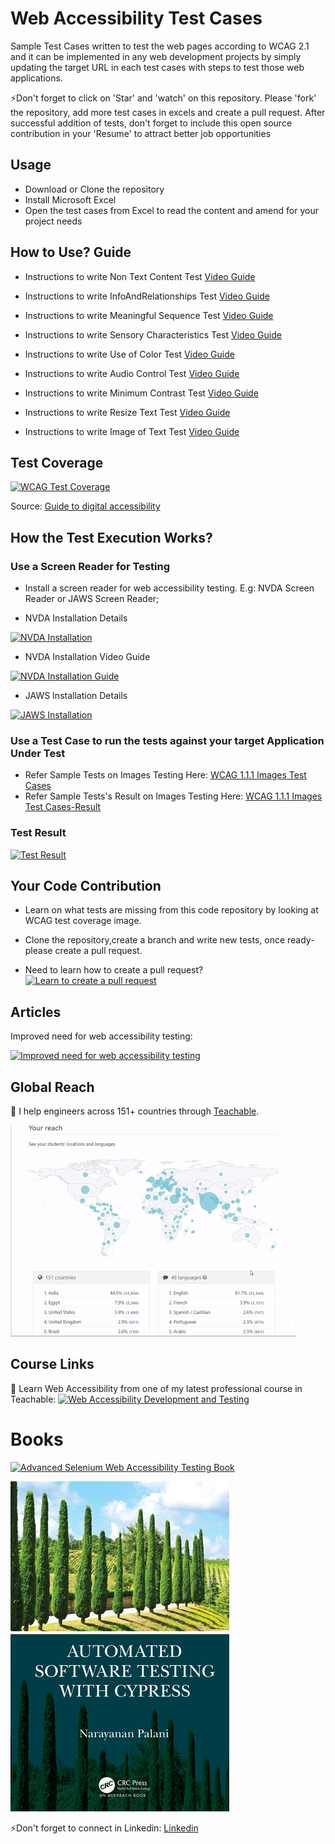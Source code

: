 # Web Accessibility Test Cases
Sample Test Cases written to test the web pages according to WCAG 2.1 and it can be implemented in any web development projects by simply updating the target URL in each test cases with steps to test those web applications.

⚡Don't forget to click on 'Star' and 'watch' on this repository. Please 'fork' the repository, add more test cases in excels and create a pull request. After successful addition of tests, don't forget to include this open source contribution in your 'Resume' to attract better job opportunities

## Usage
- Download or Clone the repository
- Install Microsoft Excel
- Open the test cases from Excel to read the content and amend for your project needs

## How to Use? Guide
- Instructions to write Non Text Content Test
[Video Guide](https://github.com/narayananpalani/webAccessibilityTestCases/blob/master/VideoWalkthrough/1.01%20Non%20Text%20Content%20Test%20v1.flv)

- Instructions to write InfoAndRelationships Test
[Video Guide](https://github.com/narayananpalani/webAccessibilityTestCases/blob/master/VideoWalkthrough/2.01%20InfoAndRelationships%20v1.flv)

- Instructions to write Meaningful Sequence Test
[Video Guide](https://github.com/narayananpalani/webAccessibilityTestCases/blob/master/VideoWalkthrough/3.01%20Meaningful%20Sequence%20v1.flv)

- Instructions to write Sensory Characteristics Test
[Video Guide](https://github.com/narayananpalani/webAccessibilityTestCases/blob/master/VideoWalkthrough/4.01%20Sensory%20Characteristics%20v1.flv)

- Instructions to write Use of Color Test
[Video Guide](https://github.com/narayananpalani/webAccessibilityTestCases/blob/master/VideoWalkthrough/5.01%20Use%20of%20Color%20v1.flv)

- Instructions to write Audio Control Test
[Video Guide](https://github.com/narayananpalani/webAccessibilityTestCases/blob/master/VideoWalkthrough/6.01%20Audio%20Control%20v1.flv)

- Instructions to write Minimum Contrast Test
[Video Guide](https://github.com/narayananpalani/webAccessibilityTestCases/blob/master/VideoWalkthrough/7.01%20Minimum%20Contrast%20v1.flv)

- Instructions to write Resize Text Test
[Video Guide](https://github.com/narayananpalani/webAccessibilityTestCases/blob/master/VideoWalkthrough/8.01%20Resize%20Text%20v1.flv)

- Instructions to write Image of Text Test
[Video Guide](https://github.com/narayananpalani/webAccessibilityTestCases/blob/master/VideoWalkthrough/9.01%20Images%20of%20Text%20v1.flv)

## Test Coverage
[![WCAG Test Coverage](https://github.com/narayananpalani/webAccessibilityTestCases/blob/master/A-AA-AAA%20Reference.jpg?raw=true)](https://engineers-hub.teachable.com/)


Source: [Guide to digital accessibility](https://www.civicplus.com/blog/ce/guide-to-digital-accessibility-for-local-government)

## How the Test Execution Works?

### Use a Screen Reader for Testing
- Install a screen reader for web accessibility testing. E.g: NVDA Screen Reader or JAWS Screen Reader; 

- NVDA Installation Details

[![NVDA Installation](https://www.nvaccess.org/wp-content/uploads/2017/08/nvda_200x200.png?raw=true)](https://www.nvaccess.org/download/)

- NVDA Installation Video Guide

[![NVDA Installation Guide](https://i.ytimg.com/vi/0LqRK9eWP04/maxresdefault.jpg?raw=true)](https://www.youtube.com/watch?v=8D6lxsGQksU)

- JAWS Installation Details

[![JAWS Installation](https://www.freedomscientific.com/wp-content/uploads/2018/12/jaws-product-image.jpg?raw=true)](https://support.freedomscientific.com/Downloads/JAWS)

### Use a Test Case to run the tests against your target Application Under Test
- Refer Sample Tests on Images Testing Here: [WCAG 1.1.1 Images Test Cases](https://github.com/narayananpalani/webAccessibilityTestCases/blob/master/Perceivable/01%20Test%20Case%201.1.1%20Image/01%20WCAG_1.1.1_Image_Narayanan_Palani_TestCase_v1.xlsx)
- Refer Sample Tests's Result on Images Testing Here: [WCAG 1.1.1 Images Test Cases-Result](https://github.com/narayananpalani/webAccessibilityTestCases/blob/master/Perceivable/01%20Test%20Case%201.1.1%20Image/01%20WCAG_1.1.1_Image_Narayanan_Palani%20TestResults_v1.xlsx)

### Test Result
[![Test Result](https://github.com/narayananpalani/webAccessibilityTestCases/blob/master/Perceivable/01%20Test%20Case%201.1.1%20Image/Test%20Result-Fail.png?raw=true)](https://engineers-hub.teachable.com/)

## Your Code Contribution

- Learn on what tests are missing from this code repository by looking at WCAG test coverage image.

- Clone the repository,create a branch and write new tests, once ready-please create a pull request. 
- Need to learn how to create a pull request?
[![Learn to create a pull request](https://i.ytimg.com/vi/rgbCcBNZcdQ/maxresdefault.jpg?raw=true)](https://www.youtube.com/watch?v=rgbCcBNZcdQ&t=7s)

## Articles

Improved need for web accessibility testing:

[![Improved need for web accessibility testing](https://www.softwaretestingnews.co.uk/wp-content/uploads/2019/11/world-1024x683.jpg?raw=true)](https://www.softwaretestingnews.co.uk/improved-need-for-web-accessibility-testing/)


## Global Reach

:rocket: I help engineers across 151+ countries through [Teachable](https://engineers-hub.teachable.com/).

[![video showing international reach of udemy courses](https://github.com/narayananpalani/narayananpalani/blob/master/images/globalreach.gif?raw=true)](https://engineers-hub.teachable.com/)

## Course Links
:tada: Learn Web Accessibility from one of my latest professional course in Teachable:
[![Web Accessibility Development and Testing](https://github.com/narayananpalani/narayananpalani/blob/master/images/WebAccessibilityDevelopmentAndTestingUdemy.gif?raw=true)](https://engineers-hub.teachable.com/p/webaccessibility)

# Books
[![Advanced Selenium Web Accessibility Testing Book](https://www.momentumpress.net/files/imagecache/mom-cover-image-lg/images/covers/9781949449433_fc.jpg?raw=true)](https://www.momentumpress.net/books/advanced-selenium-web-accessibility-testing-software-automation-testing-secrets-revealed)

[![CypressIOBook](https://github.com/narayananpalani/cypress-test-techniques/blob/master/lessons/9780367699543.jpg?raw=true)](https://www.routledge.com/Automated-Software-Testing-with-Cypress/Palani/p/book/9780367699543)




⚡Don't forget to connect in Linkedin:
[Linkedin ](https://www.linkedin.com/in/narayananpalani/)
